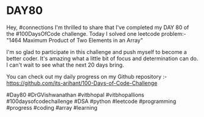 # DAY80
Hey, #connections I'm thrilled to share that I've completed my DAY 80 of the #100DaysOfCode challenge. Today I solved one leetcode problem:- "1464 Maximum Product of Two Elements in an Array"

I'm so glad to participate in this challenge and push myself to become a better coder. It's amazing what a little bit of focus and determination can do. I can't wait to see what the next 20 days bring.

You can check out my daily progress on my Github repository :- https://github.com/its-arihant/100-Days-of-Code-Challenge

#Day80 #DrGVishwanathan #vitbhopal #vitbhopallions #100daysofcodechallenge #DSA #python #leetcode #programming #progress #coding #array #learning 